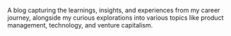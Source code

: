 A blog capturing the learnings, insights, and experiences from my career journey, 
alongside my curious explorations into various topics like product management, technology, and venture capitalism. </p>

